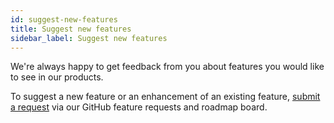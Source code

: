 ```yaml
---
id: suggest-new-features
title: Suggest new features
sidebar_label: Suggest new features
---
```


We're always happy to get feedback from you about features you would like to
see in our products.

To suggest a new feature or an enhancement of an existing feature, [submit a request](https://github.com/beaverbuilder/feature-requests) via our GitHub feature requests and roadmap board.
